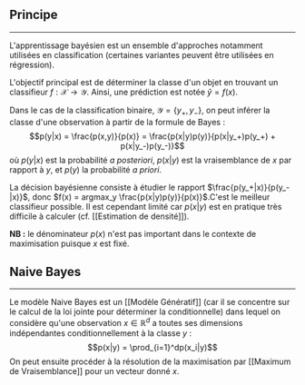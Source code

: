 

## Principe

<hr>

L'apprentissage bayésien est un ensemble d'approches notamment utilisées en classification (certaines variantes peuvent être utilisées en régression). 

L'objectif principal est de déterminer la classe d'un objet en trouvant un classifieur $f: \mathcal{X}\rightarrow\mathcal{Y}$. Ainsi, une prédiction est notée $\hat{y} = f(x)$. 

Dans le cas de la classification binaire, $\mathcal{Y} = \{y_+, y_-\}$, on peut inférer la classe d'une observation à partir de la formule de Bayes :
$$p(y|x) = \frac{p(x,y)}{p(x)} = \frac{p(x|y)p(y)}{p(x|y_+)p(y_+) + p(x|y_-)p(y_-)}$$
où $p(y|x)$ est la probabilité *a posteriori*, $p(x|y)$ est la vraisemblance de $x$ par rapport à $y$, et $p(y)$ la probabilité *a priori*.

La décision bayésienne consiste à étudier le rapport $\frac{p(y_+|x)}{p(y_-|x)}$, donc $f(x) = argmax_y \frac{p(x|y)p(y)}{p(x)}$.C'est le meilleur classifieur possible. Il est cependant limité car $p(x|y)$ est en pratique très difficile à calculer (cf. [[Estimation de densité]]).

**NB :** le dénominateur $p(x)$ n'est pas important dans le contexte de maximisation puisque $x$ est fixé.


## Naive Bayes

<hr>

Le modèle Naive Bayes est un [[Modèle Génératif]] (car il se concentre sur le calcul de la loi jointe pour déterminer la conditionnelle) dans lequel on considère qu'une observation $x\in\mathbb{R}^d$ a toutes ses dimensions indépendantes conditionnellement à la classe $y$ :
$$p(x|y) = \prod_{i=1}^dp(x_i|y)$$
On peut ensuite procéder à la résolution de la maximisation par [[Maximum de Vraisemblance]] pour un vecteur donné $x$.